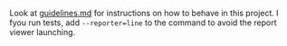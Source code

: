 Look at [guidelines.md](../.junie/guidelines.md) for instructions on how to behave in this project.
I fyou run tests, add `--reporter=line` to the command to avoid the report viewer launching.
